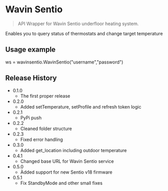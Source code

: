# Wavin Sentio
> API Wrapper for Wavin Sentio underfloor heating system.

Enables you to query status of thermostats and change target temperature

## Usage example

ws = wavinsentio.WavinSentio("username","password")

## Release History

* 0.1.0
    * The first proper release
* 0.2.0
    * Added setTemperature, setProfile and refresh token logic
* 0.2.1
    * PyPi push
* 0.2.2
    * Cleaned folder structure
* 0.2.3
    * Fixed error handling
* 0.3.0
    * Added get_location including outdoor temperature
* 0.4.1
    * Changed base URL for Wavin Sentio service
* 0.5.0
    * Àdded support for new Sentio v18 firmware
* 0.5.1
    * Fix StandbyMode and other small fixes